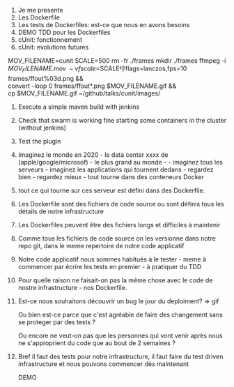 1. Je me presente
2. Les Dockerfile
3. Les tests de Dockerfiles: est-ce que nous en avons besoins
4. DEMO TDD pour les Dockerfiles
5. cUnit: fonctionnement
6. cUnit: evolutions futures


MOV_FILENAME=cunit
SCALE=500
rm -fr ./frames
mkdir ./frames
ffmpeg -i $MOV_FILENAME.mov \
       -vf scale=$SCALE:-1:flags=lanczos,fps=10 frames/ffout%03d.png && \
   convert -loop 0 frames/ffout*.png $MOV_FILENAME.gif && \
   cp $MOV_FILENAME.gif ~/github/talks/cunit/images/

1. Execute a simple maven build with jenkins
2. Check that swarm is working fine starting some containers in the cluster (without jenkins)
3. Test the plugin



1. Imaginez le monde en 2020 - le data center xxxx de (apple/google/microsof) - le plus grand au monde -  - imaginez tous les serveurs - imaginez les applications qui tournent dedans - regardez bien - regardez mieux - tout tourne dans des conteneurs Docker
   
2. tout ce qui tourne sur ces serveur est défini dans des Dockerfile.
   
3. Les Dockerfile sont des fichiers de code source ou sont définis tous les détails de notre infrastructure
   
4. Les Dockerfiles peuvent être des fichiers longs et difficiles à maintenir
   
5. Comme tous les fichiers de code source on les versionne dans notre repo git, dans le meme repertoire de notre code applicatif
   
6. Notre code applicatif nous sommes habitués à le tester - meme à commencer par écrire les tests en premier - à pratiquer du TDD
   
7. Pour quelle raison ne faisait-on pas la même chose avec le code de nostre infrastructure - nos Dockerfile. 
   
8. Est-ce nous souhaitons découvrir un bug le jour du deploiment? => gif
   
   Ou bien est-ce parce que  c'est agréable de faire des changement sans se proteger par des tests ?
   
   Ou encore ne veut-on pas que les personnes qui vont venir après nous ne s'approprient du code que au bout de 2 semaines ?
   
9. Bref il faut des tests pour notre infrastructure, il faut faire du test driven infrastructure et nous pouvons commencer dés maintenant
   
   DEMO
   
   ​
   
   ​
   
   ​